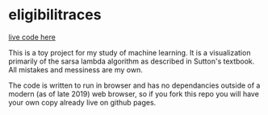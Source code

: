 # eligibilitraces

[live code here](https://tristantrim.github.io/eligibilitraces/)

This is a toy project for my study of machine learning. It is a visualization primarily of the sarsa lambda algorithm as described in Sutton's textbook. All mistakes and messiness are my own.

The code is written to run in browser and has no dependancies outside of a modern (as of late 2019) web browser, so if you fork this repo you will have your own copy already live on github pages.
